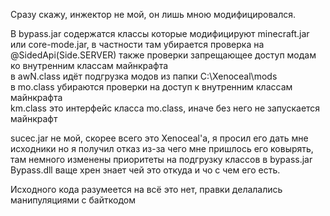 Сразу скажу, инжектор не мой, он лишь мною модифицировался.

В bypass.jar содержатся классы которые модифицируют minecraft.jar или core-mode.jar, в частности там убирается проверка на @SidedApi(Side.SERVER) также проверки запрещающее доступ модам ко внутренним классам майнкрафта  
в awN.class идёт подгрузка модов из папки C:\Xenoceal\mods   
в mo.class убираются проверки на доступ к внутренним классам майнкрафта   
km.class это интерфейс класса mo.class, иначе без него не запускается майнкрафт

sucec.jar не мой, скорее всего это Xenoceal'а, я просил его дать мне исходники но я получил отказ из-за чего мне пришлось его ковырять, там немного изменены приоритеты на подгрузку классов в bypass.jar   
Bypass.dll ваще хрен знает чей это откуда и чо с чем его есть.

Исходного кода разумеется на всё это нет, правки делалались манипуляциями с байткодом